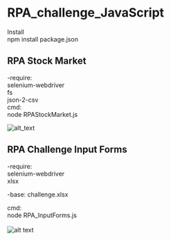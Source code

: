 # RPA_challenge_JavaScript

Install <br>
npm install package.json <br>

## RPA Stock Market ##

-require: <br>
	selenium-webdriver <br>
	fs <br>
	json-2-csv <br>
cmd:<br>
	node RPAStockMarket.js <br>

![alt_text](https://raw.githubusercontent.com/digaumlv/RPA_challenge_JavaScript/main/RPAMarket.gif)

## RPA Challenge Input Forms ## 

-require: <br>
	selenium-webdriver <br>
	xlsx <br>

-base: challenge.xlsx <br>

cmd:<br>
	node RPA_InputForms.js <br>
	<br>
![alt text](https://raw.githubusercontent.com/digaumlv/RPA_challenge_JavaScript/main/ezgif.com-gif-maker%20(5).gif)
